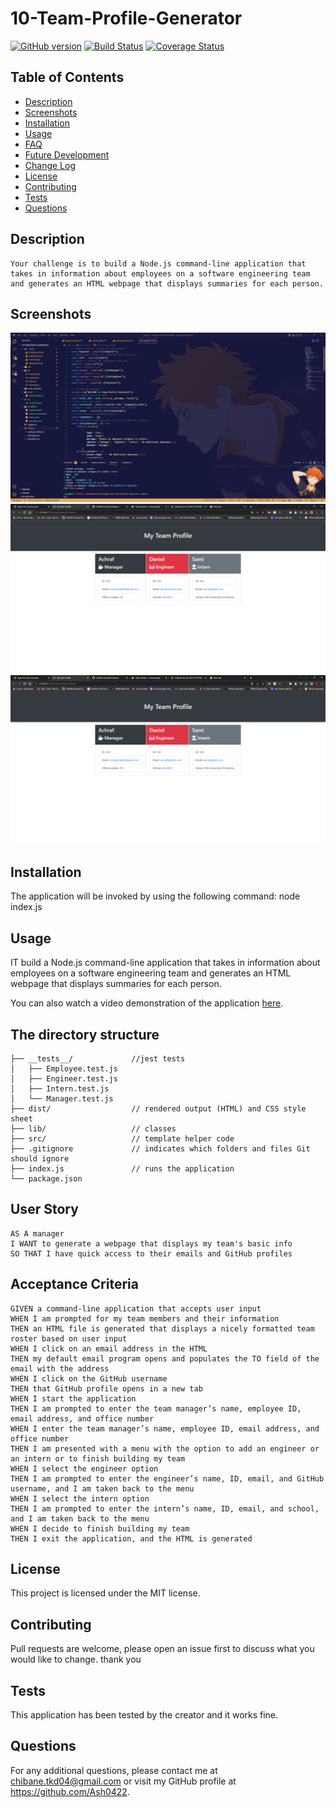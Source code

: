 
# 10-Team-Profile-Generator

[![GitHub version](https://badge.fury.io/gh/yourusername%2Fyourrepo.svg)](https://badge.fury.io/gh/yourusername%2Fyourrepo)
[![Build Status](https://travis-ci.org/yourusername/yourrepo.svg?branch=master)](https://travis-ci.org/yourusername/yourrepo)
[![Coverage Status](https://coveralls.io/repos/github/Ash0422/09_README_Generator/badge.svg?branch=master)](https://coveralls.io/github/Ash0422/09_README_Generator?branch=master)

## Table of Contents
- [Description](#description)
- [Screenshots](#screenshots)
- [Installation](#installation)
- [Usage](#usage)
- [FAQ](#faq)
- [Future Development](#future-development)
- [Change Log](#change-log)
- [License](#license)
- [Contributing](#contributing)
- [Tests](#tests)
- [Questions](#questions)

## Description
```
Your challenge is to build a Node.js command-line application that takes in information about employees on a software engineering team and generates an HTML webpage that displays summaries for each person.
```
## Screenshots
![image of the application 1](./assets/screenshots/screenshot1.png)
![image of the application 2](./assets/screenshots/screenshot2.png)
![image of the application 3](./assets/screenshots/screenshot2.png)

## Installation
The application will be invoked by using the following command: node index.js

## Usage

IT build a Node.js command-line application that takes in information about employees on a software engineering team and generates an HTML webpage that displays summaries for each person.

You can also watch a video demonstration of the application [here](https://drive.google.com/file/d/1T3LsHb2w_AlDK0zQGUjXlfbgejJETzs5/view).

## The directory structure
```
├── __tests__/             //jest tests
│   ├── Employee.test.js
│   ├── Engineer.test.js
│   ├── Intern.test.js
│   └── Manager.test.js
├── dist/                  // rendered output (HTML) and CSS style sheet      
├── lib/                   // classes
├── src/                   // template helper code 
├── .gitignore             // indicates which folders and files Git should ignore
├── index.js               // runs the application
└── package.json   
```
## User Story
```
AS A manager
I WANT to generate a webpage that displays my team's basic info
SO THAT I have quick access to their emails and GitHub profiles
```
## Acceptance Criteria
```
GIVEN a command-line application that accepts user input
WHEN I am prompted for my team members and their information
THEN an HTML file is generated that displays a nicely formatted team roster based on user input
WHEN I click on an email address in the HTML
THEN my default email program opens and populates the TO field of the email with the address
WHEN I click on the GitHub username
THEN that GitHub profile opens in a new tab
WHEN I start the application
THEN I am prompted to enter the team manager’s name, employee ID, email address, and office number
WHEN I enter the team manager’s name, employee ID, email address, and office number
THEN I am presented with a menu with the option to add an engineer or an intern or to finish building my team
WHEN I select the engineer option
THEN I am prompted to enter the engineer’s name, ID, email, and GitHub username, and I am taken back to the menu
WHEN I select the intern option
THEN I am prompted to enter the intern’s name, ID, email, and school, and I am taken back to the menu
WHEN I decide to finish building my team
THEN I exit the application, and the HTML is generated
```
## License
This project is licensed under the MIT license.

## Contributing
Pull requests are welcome, please open an issue first to discuss what you would like to change. thank you

## Tests
This application has been tested by the creator and it works fine.

## Questions
For any additional questions, please contact me at chibane.tkd04@gmail.com or visit my GitHub profile at https://github.com/Ash0422.

